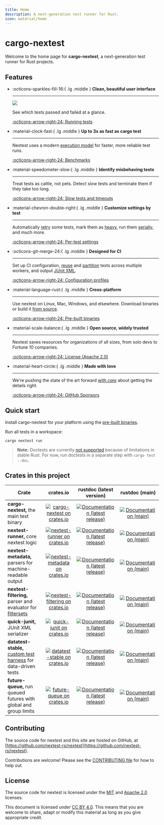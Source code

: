 ```yaml
---
title: Home
description: A next-generation test runner for Rust.
icon: material/home
---
```


# cargo-nextest

Welcome to the home page for **cargo-nextest**, a next-generation test runner for Rust projects.

## Features

<div class="grid cards" markdown>

-   :octicons-sparkles-fill-16:{ .lg .middle } __Clean, beautiful user interface__

    ---

    <img src="static/cover.png" id="nextest-cover" />

    See which tests passed and failed at a glance.

    [:octicons-arrow-right-24: Running tests](docs/running.md)

-   :material-clock-fast:{ .lg .middle } __Up to 3x as fast as cargo test__

    ---

    Nextest uses a modern [execution model](docs/design/how-it-works.md) for faster, more reliable test runs.

    [:octicons-arrow-right-24: Benchmarks](docs/benchmarks/index.md)

-   :material-speedometer-slow:{ .lg .middle } __Identify misbehaving tests__

    ---

    Treat tests as cattle, not pets. Detect slow tests and terminate them if they take too long.

    [:octicons-arrow-right-24: Slow tests and timeouts](docs/features/slow-tests.md)

-   :material-chevron-double-right:{ .lg .middle } __Customize settings by test__

    ---

    Automatically [retry](docs/features/retries.md) some tests, mark them as [heavy](docs/configuration/threads-required.md), run them [serially](docs/configuration/test-groups.md), and much more.

    [:octicons-arrow-right-24: Per-test settings](docs/configuration/per-test-overrides.md)

-   :octicons-git-merge-24:{ .lg .middle } __Designed for CI__

    ---

    Set up CI configuration, [reuse](docs/ci-features/archiving.md) and [partition](docs/ci-features/partitioning.md) tests across multiple workers, and output [JUnit XML](docs/machine-readable/junit.md).

    [:octicons-arrow-right-24: Configuration profiles](docs/configuration/index.md#profiles)

-   :material-language-rust:{ .lg .middle } __Cross-platform__

    ---

    Use nextest on Linux, Mac, Windows, and elsewhere. Download binaries or build it [from source](docs/installation/from-source.md).

    [:octicons-arrow-right-24: Pre-built binaries](docs/installation/pre-built-binaries.md)

-   :material-scale-balance:{ .lg .middle } __Open source, widely trusted__

    ---

    Nextest saves resources for organizations of all sizes, from solo devs to Fortune 10 companies.

    [:octicons-arrow-right-24: License (Apache 2.0)](https://github.com/nextest-rs/nextest/blob/main/LICENSE-APACHE)

-   :material-heart-circle:{ .lg .middle } __Made with love__

    ---

    We're pushing the state of the art forward [with _care_](docs/design/why-process-per-test.md) about getting the details right.

    [:octicons-arrow-right-24: GitHub Sponsors](https://github.com/sponsors/sunshowers)

</div>

## Quick start

Install cargo-nextest for your platform using the [pre-built binaries](docs/installation/pre-built-binaries.md).

Run all tests in a workspace:

```
cargo nextest run
```

> **Note:** Doctests are currently [not supported](https://github.com/nextest-rs/nextest/issues/16) because of limitations in stable Rust. For now, run doctests in a separate step with `cargo test --doc`.

## Crates in this project

| Crate                                                             |                    crates.io                    |            rustdoc (latest version)             |             rustdoc (main)             |
| ----------------------------------------------------------------- | :---------------------------------------------: | :---------------------------------------------: | :------------------------------------: |
| **cargo-nextest,** the main test binary                           |   [![cargo-nextest on crates.io][cnci]][cncl]   | [![Documentation (latest release)][doci]][cndl] | [![Documentation (main)][docmi]][cnml] |
| **nextest-runner,** core nextest logic                            |  [![nextest-runner on crates.io][nrci]][nrcl]   | [![Documentation (latest release)][doci]][nrdl] | [![Documentation (main)][docmi]][nrml] |
| **nextest-metadata,** parsers for machine-readable output         | [![nextest-metadata on crates.io][nmci]][nmcl]  | [![Documentation (latest release)][doci]][nmdl] | [![Documentation (main)][docmi]][nmml] |
| **nextest-filtering,** parser and evaluator for [filtersets]      | [![nextest-filtering on crates.io][nfci]][nfcl] | [![Documentation (latest release)][doci]][nfdl] | [![Documentation (main)][docmi]][nfml] |
| **quick-junit,** JUnit XML serializer                             |    [![quick-junit on crates.io][qjci]][qjcl]    | [![Documentation (latest release)][doci]][qjdl] | [![Documentation (main)][docmi]][qjml] |
| **datatest-stable,** [custom test harness] for data-driven tests  |  [![datatest-stable on crates.io][dsci]][dscl]  | [![Documentation (latest release)][doci]][dsdl] | [![Documentation (main)][docmi]][dsml] |
| **future-queue,** run queued futures with global and group limits |   [![future-queue on crates.io][fqci]][fqcl]    | [![Documentation (latest release)][doci]][fqdl] | [![Documentation (main)][docmi]][fqml] |

[cnci]: https://img.shields.io/crates/v/cargo-nextest
[cncl]: https://crates.io/crates/cargo-nextest
[cndl]: https://docs.rs/cargo-nextest
[cnml]: https://nexte.st/rustdoc/cargo_nextest
[nrci]: https://img.shields.io/crates/v/nextest-runner
[nrcl]: https://crates.io/crates/nextest-runner
[nrdl]: https://docs.rs/nextest-runner
[nrml]: https://nexte.st/rustdoc/nextest_runner
[nmci]: https://img.shields.io/crates/v/nextest-metadata
[nmcl]: https://crates.io/crates/nextest-metadata
[nmdl]: https://docs.rs/nextest-metadata
[nmml]: https://nexte.st/rustdoc/nextest_metadata
[nfci]: https://img.shields.io/crates/v/nextest-filtering
[nfcl]: https://crates.io/crates/nextest-filtering
[nfdl]: https://docs.rs/nextest-filtering
[nfml]: https://nexte.st/rustdoc/nextest_filtering
[qjci]: https://img.shields.io/crates/v/quick-junit
[qjcl]: https://crates.io/crates/quick-junit
[qjdl]: https://docs.rs/quick-junit
[qjml]: https://quick-junit.nexte.st
[dsci]: https://img.shields.io/crates/v/datatest-stable
[dscl]: https://crates.io/crates/datatest-stable
[dsdl]: https://docs.rs/datatest-stable
[dsml]: https://datatest-stable.nexte.st
[fqci]: https://img.shields.io/crates/v/future-queue
[fqcl]: https://crates.io/crates/future-queue
[fqdl]: https://docs.rs/future-queue
[fqml]: https://nextest-rs.github.io/future-queue/rustdoc/future_queue/
[filtersets]: docs/filtersets/index.md
[custom test harness]: docs/design/custom-test-harnesses.md
[doci]: https://img.shields.io/badge/docs-latest-brightgreen
[docmi]: https://img.shields.io/badge/docs-main-purple

## Contributing

The source code for nextest and this site are hosted on GitHub, at
[https://github.com/nextest-rs/nextest](https://github.com/nextest-rs/nextest).

Contributions are welcome! Please see the [CONTRIBUTING
file](https://github.com/nextest-rs/nextest/blob/main/CONTRIBUTING.md) for how to help out.

## License

The source code for nextest is licensed under the
[MIT](https://github.com/nextest-rs/nextest/blob/main/LICENSE-MIT) and [Apache
2.0](https://github.com/nextest-rs/nextest/blob/main/LICENSE-APACHE) licenses.

This document is licensed under [CC BY 4.0]. This means that you are welcome to share, adapt or
modify this material as long as you give appropriate credit.

[CC BY 4.0]: https://creativecommons.org/licenses/by/4.0/
